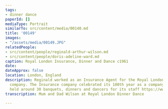 ```yaml
---
tags:
- dinner dance
paperId: []
mediaType: Portrait
similarTo: src/content/media/00140.md
title: '00149'
images:
- "/assets/media/00149.JPG"
relatedPeople:
- src/content/people/reginald-arthur-wilson.md
- src/content/people/doris-adeline-ward.md
caption: Royal London Insurance, Dinner and Dance c1961
date: 
dateApprox: false
location: London, England
description: Reginald worked as an Insurance Agent for the Royal London insurance
  company. The Insurance company celebrated its 100th year as a company in 1961 and
  held around 30 banquets, dinners and dancers for its staff https://www.royallondon.com/about-us/our-history/company-timeline/
transcription: Mum and Dad Wilson at Royal London Dinner Dance

---
```

